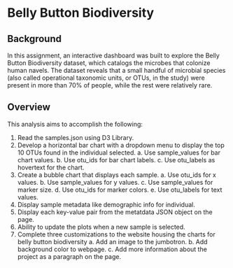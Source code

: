 # Belly Button Biodiversity

## Background 

In this assignment, an interactive dashboard was built to explore the Belly Button Biodiversity dataset, which catalogs the microbes that colonize human navels.  The dataset reveals that a small handful of microbial species (also called operational taxonomic units, or OTUs, in the study) were present in more than 70% of people, while the rest were relatively rare.

## Overview

This analysis aims to accomplish the following:

  1. Read the samples.json using D3 Library.
  2. Develop a horizontal bar chart with a dropdown menu to display the top 10 OTUs found in the individual selected.
    a. Use sample_values for bar chart values.
    b. Use otu_ids for bar chart labels.
    c. Use otu_labels as hovertext for the chart.
  3. Create a bubble chart that displays each sample.
    a. Use otu_ids for x values.
    b. Use sample_values for y values.
    c. Use sample_values for marker size.
    d. Use otu_ids for marker colors.
    e. Use otu_labels for text values.
  4. Display sample metadata like demographic info for individual.
  5. Display each key-value pair from the metatdata JSON object on the page.
  6. Ability to update the plots when a new sample is selected.
  7. Complete three customizations to the website housing the charts for belly button biodiversity
    a. Add an image to the jumbotron.
    b. Add background color to webpage.
    c. Add more information about the project as a paragraph on the page.
